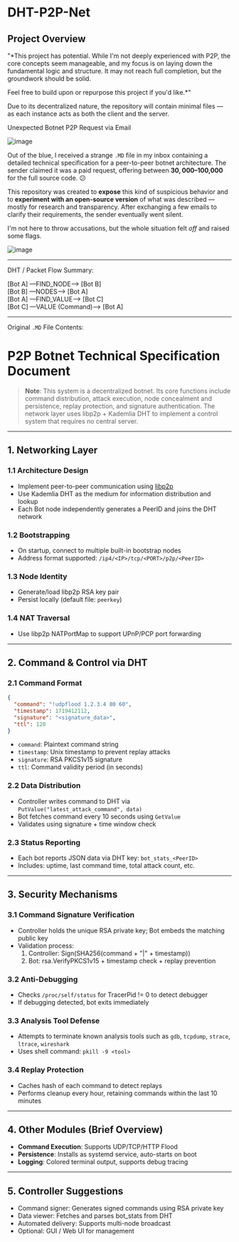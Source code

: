 # DHT-P2P-Net

## Project Overview

"*This project has potential. While I'm not deeply experienced with P2P, the core concepts seem manageable, and my focus is on laying down the fundamental logic and structure. It may not reach full completion, but the groundwork should be solid.

Feel free to build upon or repurpose this project if you'd like.*"

Due to its decentralized nature, the repository will contain minimal files — as each instance acts as both the client and the server.

Unexpected Botnet P2P Request via Email

![image](https://github.com/user-attachments/assets/99623939-b592-44e9-b4f9-f9fc53421b19)

Out of the blue, I received a strange `.MD` file in my inbox containing a detailed technical specification for a peer-to-peer botnet architecture. The sender claimed it was a paid request, offering between **$30,000–$100,000** for the full source code. 😕

This repository was created to **expose** this kind of suspicious behavior and to **experiment with an open-source version** of what was described — mostly for research and transparency. After exchanging a few emails to clarify their requirements, the sender eventually went silent.

I'm not here to throw accusations, but the whole situation felt *off* and raised some flags.

![image](https://github.com/user-attachments/assets/0599802e-b7c2-4396-a968-91f00f945a14)

---

DHT / Packet Flow Summary:

[Bot A] —FIND_NODE—> [Bot B]  
[Bot B] —NODES—> [Bot A]  
[Bot A] —FIND_VALUE—> [Bot C]  
[Bot C] —VALUE (Command)—> [Bot A]

---

Original `.MD` File Contents:

# P2P Botnet Technical Specification Document

> **Note**: This system is a decentralized botnet. Its core functions include command distribution, attack execution, node concealment and persistence, replay protection, and signature authentication. The network layer uses libp2p + Kademlia DHT to implement a control system that requires no central server.

---

## 1. Networking Layer

### 1.1 Architecture Design

- Implement peer-to-peer communication using [libp2p](https://github.com/libp2p/go-libp2p)
- Use Kademlia DHT as the medium for information distribution and lookup
- Each Bot node independently generates a PeerID and joins the DHT network

### 1.2 Bootstrapping

- On startup, connect to multiple built-in bootstrap nodes
- Address format supported: `/ip4/<IP>/tcp/<PORT>/p2p/<PeerID>`

### 1.3 Node Identity

- Generate/load libp2p RSA key pair
- Persist locally (default file: `peerkey`)

### 1.4 NAT Traversal

- Use libp2p NATPortMap to support UPnP/PCP port forwarding

---

## 2. Command & Control via DHT

### 2.1 Command Format

```json
{
  "command": "!udpflood 1.2.3.4 80 60",
  "timestamp": 1719412112,
  "signature": "<signature_data>",
  "ttl": 120
}
```

- `command`: Plaintext command string
- `timestamp`: Unix timestamp to prevent replay attacks
- `signature`: RSA PKCS1v15 signature
- `ttl`: Command validity period (in seconds)

### 2.2 Data Distribution

- Controller writes command to DHT via `PutValue("latest_attack_command", data)`
- Bot fetches command every 10 seconds using `GetValue`
- Validates using signature + time window check

### 2.3 Status Reporting

- Each bot reports JSON data via DHT key: `bot_stats_<PeerID>`
- Includes: uptime, last command time, total attack count, etc.

---

## 3. Security Mechanisms

### 3.1 Command Signature Verification

- Controller holds the unique RSA private key; Bot embeds the matching public key
- Validation process:
  1. Controller: Sign(SHA256(command + "|" + timestamp))
  2. Bot: rsa.VerifyPKCS1v15 + timestamp check + replay prevention

### 3.2 Anti-Debugging

- Checks `/proc/self/status` for TracerPid != 0 to detect debugger
- If debugging detected, bot exits immediately

### 3.3 Analysis Tool Defense

- Attempts to terminate known analysis tools such as `gdb`, `tcpdump`, `strace`, `ltrace`, `wireshark`
- Uses shell command: `pkill -9 <tool>`

### 3.4 Replay Protection

- Caches hash of each command to detect replays
- Performs cleanup every hour, retaining commands within the last 10 minutes

---

## 4. Other Modules (Brief Overview)

- **Command Execution**: Supports UDP/TCP/HTTP Flood
- **Persistence**: Installs as systemd service, auto-starts on boot
- **Logging**: Colored terminal output, supports debug tracing

---

## 5. Controller Suggestions

- Command signer: Generates signed commands using RSA private key
- Data viewer: Fetches and parses bot\_stats from DHT
- Automated delivery: Supports multi-node broadcast
- Optional: GUI / Web UI for management 


